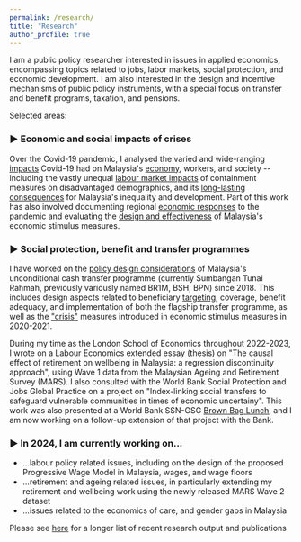 ```yaml
---
permalink: /research/
title: "Research"
author_profile: true
---
```


I am a public policy researcher interested in issues in applied economics, encompassing topics related to jobs, labor markets, social protection, and economic development. I am also interested in the design and incentive mechanisms of public policy instruments, with a special focus on transfer and benefit programs, taxation, and pensions.

Selected areas: 

### ▶ Economic and social impacts of crises 

Over the Covid-19 pandemic, I analysed the varied and wide-ranging <a href="https://www.isis.org.my/2023/11/01/post-covid-19-recovery-and-quest-for-good-jobs/">impacts</a> Covid-19 had on Malaysia's <a href="https://www.isis.org.my/wp-content/uploads/2022/02/Calvin-Cheng-Socioeconomic-impacts-of-Covid-19-and-Malaysia.pdf">economy</a>, workers, and society -- including the vastly unequal <a href="https://www.isis.org.my/wp-content/uploads/2020/12/PUSHED-TO-THE-MARGIN-POLICY-BRIEF.pdf">labour market impacts</a> of containment measures on disadvantaged demographics, and its <a href="https://www.isis.org.my/2022/04/20/crisis-of-inequality-covid-19s-long-lasting-economic-impacts/">long-lasting consequences</a> for Malaysia's inequality and development. Part of this work has also involved documenting regional <a href="https://muse.jhu.edu/article/846877/summary">economic responses</a> to the pandemic and evaluating the <a href="https://www.isis.org.my/2021/06/01/fiscal-size-matters-pt-2-permerkasa-plus-and-malaysias-economic-stimulus-packages/">design and effectiveness</a> of Malaysia's economic stimulus measures.

### ▶ Social protection, benefit and transfer programmes

I have worked on the <a href="https://www.isis.org.my/wp-content/uploads/2019/08/Bantuan-Sara-Hidup-Design-Considerations-fina.pdf">policy design considerations</a> of Malaysia's unconditional cash transfer programme (currently Sumbangan Tunai Rahmah, previously variously named BR1M, BSH, BPN) since 2018. This includes design aspects related to beneficiary <a href="https://www.isis.org.my/2018/09/13/making-br1m-work/">targeting,</a> coverage, benefit adequacy, and implementation of both the flagship transfer programme, as well as the <a href="https://www.isis.org.my/2020/04/02/evaluating-the-bpn-bsh-cash-transfers-in-the-%e2%80%8bprihatin%e2%80%8b-stimulus-package/">"crisis"</a> measures introduced in economic stimulus measures in 2020-2021.

During my time as the London School of Economics throughout 2022-2023, I wrote on a Labour Economics extended essay (thesis) on "The causal effect of retirement on wellbeing in Malaysia: a regression discontinuity approach", using Wave 1 data from the  Malaysian Ageing and Retirement Survey (MARS). I also consulted with the World Bank Social Protection and Jobs Global Practice on a project on "Index-linking social transfers to safeguard vulnerable communities in times of economic uncertainy". This work was also presented at a World Bank SSN-GSG <a href="https://cdnapisec.kaltura.com/index.php/extwidget/preview/partner_id/1930181/uiconf_id/29317392/entry_id/1_ddedyz6l/embed/dynamic">Brown Bag Lunch</a>, and I am now working on a follow-up extension of that project with the Bank. 

### ▶ In 2024, I am currently working on... 
* ...labour policy related issues, including on the design of the proposed Progressive Wage Model in Malaysia, wages, and wage floors
* ...retirement and ageing related issues, in particularly extending my retirement and wellbeing work using the newly released MARS Wave 2 dataset
* ...issues related to the economics of care, and gender gaps in Malaysia

Please see <a href="calvinchengkw.github.io/publications">here</a> for a longer list of recent research output and publications 
